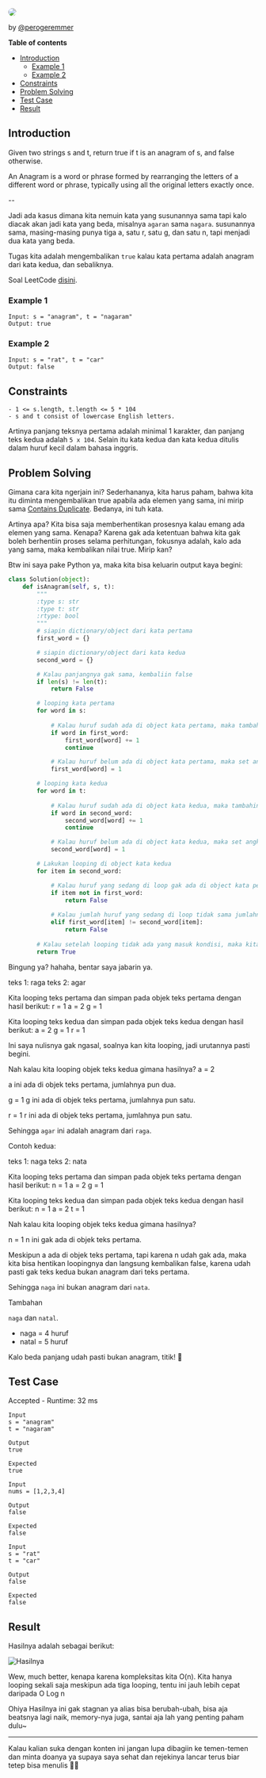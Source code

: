 <img src="./assets/242-valid-anagram/0873ba29-a99f-4a85-a0c9-add32786dfff.png" style="border-radius:10px;" />
<br/>

by [@perogeremmer](https://twitter.com/perogeremmer)

**Table of contents**

- [Introduction](#introduction)
  - [Example 1](#example-1)
  - [Example 2](#example-2)
- [Constraints](#constraints)
- [Problem Solving](#problem-solving)
- [Test Case](#test-case)
- [Result](#result)

## Introduction

Given two strings s and t, return true if t is an anagram of s, and false otherwise.

An Anagram is a word or phrase formed by rearranging the letters of a different word or phrase, typically using all the original letters exactly once.

--

Jadi ada kasus dimana kita nemuin kata yang susunannya sama tapi kalo diacak akan jadi kata yang beda, misalnya `agaran` sama `nagara`. susunannya sama, masing-masing punya tiga a, satu r, satu g, dan satu n, tapi menjadi dua kata yang beda.

Tugas kita adalah mengembalikan `true` kalau kata pertama adalah anagram dari kata kedua, dan sebaliknya.

Soal LeetCode [disini](https://leetcode.com/problems/valid-anagram/).

### Example 1

```
Input: s = "anagram", t = "nagaram"
Output: true
```

### Example 2

```
Input: s = "rat", t = "car"
Output: false
```

## Constraints

```
- 1 <= s.length, t.length <= 5 * 104
- s and t consist of lowercase English letters. 
```

Artinya panjang teksnya pertama adalah minimal 1 karakter, dan panjang teks kedua adalah `5 x 104`. Selain itu kata kedua dan kata kedua ditulis dalam huruf kecil dalam bahasa inggris.

## Problem Solving

Gimana cara kita ngerjain ini? Sederhananya, kita harus paham, bahwa kita itu diminta mengembalikan true apabila ada elemen yang sama, ini mirip sama [Contains Duplicate](./217-contains-duplicate.md). Bedanya, ini tuh kata.

Artinya apa? Kita bisa saja memberhentikan prosesnya kalau emang ada elemen yang sama. Kenapa? Karena gak ada ketentuan bahwa kita gak boleh berhentiin proses selama perhitungan, fokusnya adalah, kalo ada yang sama, maka kembalikan nilai true. Mirip kan?

Btw ini saya pake Python ya, maka kita bisa keluarin output kaya begini:

```python
class Solution(object):
    def isAnagram(self, s, t):
        """
        :type s: str
        :type t: str
        :rtype: bool
        """
        # siapin dictionary/object dari kata pertama
        first_word = {}

        # siapin dictionary/object dari kata kedua
        second_word = {}

        # Kalau panjangnya gak sama, kembaliin false
        if len(s) != len(t):
            return False

        # looping kata pertama
        for word in s:
            
            # Kalau huruf sudah ada di object kata pertama, maka tambahin angka 1 (increment) lalu continue biar gak turun ke bawah
            if word in first_word:
                first_word[word] += 1
                continue

            # Kalau huruf belum ada di object kata pertama, maka set angka 1
            first_word[word] = 1

        # looping kata kedua
        for word in t:
            
            # Kalau huruf sudah ada di object kata kedua, maka tambahin angka 1 (increment) lalu continue biar gak turun ke bawah
            if word in second_word:
                second_word[word] += 1
                continue

            # Kalau huruf belum ada di object kata kedua, maka set angka 1
            second_word[word] = 1

        # Lakukan looping di object kata kedua
        for item in second_word:

            # Kalau huruf yang sedang di loop gak ada di object kata pertama, maka kita asumsikan false atau tidak memenuhi syarat.
            if item not in first_word:
                return False
            
            # Kalau jumlah huruf yang sedang di loop tidak sama jumlahnya antara objek kata pertama dan kedua, maka kita asumsikan false atau tidak memenuhi syarat.
            elif first_word[item] != second_word[item]:
                return False
            
        # Kalau setelah looping tidak ada yang masuk kondisi, maka kita asumsikan false
        return True
```

Bingung ya? hahaha, bentar saya jabarin ya.

teks 1: raga
teks 2: agar

Kita looping teks pertama dan simpan pada objek teks pertama dengan hasil berikut:
r = 1
a = 2
g = 1

Kita looping teks kedua dan simpan pada objek teks kedua dengan hasil berikut:
a = 2
g = 1
r = 1

Ini saya nulisnya gak ngasal, soalnya kan kita looping, jadi urutannya pasti begini.

Nah kalau kita looping objek teks kedua gimana hasilnya?
a = 2

a ini ada di objek teks pertama, jumlahnya pun dua.

g = 1
g ini ada di objek teks pertama, jumlahnya pun satu.

r = 1
r ini ada di objek teks pertama, jumlahnya pun satu.

Sehingga `agar` ini adalah anagram dari `raga`.

Contoh kedua:

teks 1: naga
teks 2: nata

Kita looping teks pertama dan simpan pada objek teks pertama dengan hasil berikut:
n = 1
a = 2
g = 1

Kita looping teks kedua dan simpan pada objek teks kedua dengan hasil berikut:
n = 1
a = 2
t = 1

Nah kalau kita looping objek teks kedua gimana hasilnya?

n = 1
n ini gak ada di objek teks pertama.

Meskipun a ada di objek teks pertama, tapi karena n udah gak ada, maka kita bisa hentikan loopingnya dan langsung kembalikan false, karena udah pasti gak teks kedua bukan anagram dari teks pertama.

Sehingga `naga` ini bukan anagram dari `nata`.

Tambahan

`naga` dan `natal`.

- naga = 4 huruf
- natal = 5 huruf

Kalo beda panjang udah pasti bukan anagram, titik! 🤣

## Test Case

Accepted - Runtime: 32 ms

```
Input
s = "anagram"
t = "nagaram"

Output
true

Expected
true
```

```
Input
nums = [1,2,3,4]

Output
false

Expected
false
```

```
Input
s = "rat"
t = "car"

Output
false

Expected
false
```

## Result

Hasilnya adalah sebagai berikut:

![Hasilnya](./assets/242-valid-anagram/88b164f0-9bb1-4315-bfd1-f489be7771ff.png)

Wew, much better, kenapa karena kompleksitas kita O(n). Kita hanya looping sekali saja meskipun ada tiga looping, tentu ini jauh lebih cepat daripada O Log n

Ohiya Hasilnya ini gak stagnan ya alias bisa berubah-ubah, bisa aja beatsnya lagi naik, memory-nya juga, santai aja lah yang penting paham dulu~

---

Kalau kalian suka dengan konten ini jangan lupa dibagiin ke temen-temen dan minta doanya ya supaya saya sehat dan rejekinya lancar terus biar tetep bisa menulis 🙏🙋
